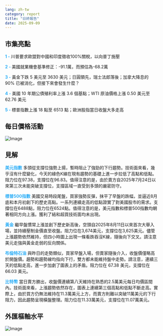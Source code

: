 ```yaml
---
lang: zh-tw
category: report
title: "日終報告"
date: 2025-09-09
---
```



<h2>市集亮點</h2>
<strong style="color: #2caef7;">1 - </strong> 川普要求歐盟對中國和印度徵收100%關稅，以向普丁施壓

<strong style="color: #2caef7;">2 - </strong> 美國就業機會基準修正：-91.1萬，而預估為-68.2萬

<strong style="color: #2caef7;">3 - </strong> 黃金下跌 5 美元至 3630 美元；日圓領先，瑞士法郎落後；加拿大降息的 90% 已被消化，但接下來會發生什麼？

<strong style="color: #2caef7;">4 - </strong> 美國 10 年期公債殖利率上漲 3.6 個基點；WTI 原油價格上漲 0.50 美元至 62.76 美元

<strong style="color: #2caef7;">5 - </strong> 標普指數上漲 18 點至 6513 點；歐洲股指當日收盤大多走高



<h2>每日價格活動</h2>
<img src="https://markleighedu.github.io/img/Sep-2025/09-Sep-2025/price.jpg" alt="Image"/>

<h2>見解</h2>
<strong style="color: #2caef7;">美元指數</strong> 多頭從支撐位強勢上揚，暫時阻止了強勁的下行趨勢。技術面來看，幾乎沒有什麼變化，今天的綠色K線在現有趨勢的基礎上進一步拉低了高點和低點。阻力位在97.38，支撐位在96.83。值得注意的是，由於賣方自2025年7月24日以來第三次未能突破支撐位，支撐區域一直受到多頭的嚴密防守。

<strong style="color: #2caef7;">標普500指數</strong> 美國交易時段尾盤，買家強勢反彈，抹平了早盤的跌幅，並逼近8月底和本月初創下的歷史高點。一系列連續走高的低點證實了對美國股市的需求。支撐位在6488點，阻力位在6524點。值得注意的是，美元指數和標普500指數均朝著相同方向上漲。獲利了結和超買技術面均未出現。

<strong style="color: #2caef7;">黃金</strong> 繼早盤慣常上漲並創下歷史新高後，空頭自2025年8月11日以來首次大舉入場，並持續壓制金價直至收盤。阻力位在3,674美元，支撐位在3,625美元。儘管上漲趨勢依然維持，但四小時圖上出現一條看跌吞沒K線，隨後向下交叉。請注意美元走強與黃金走弱的反向關係。

<strong style="color: #2caef7;">布倫特石油</strong> 與昨日的走勢類似，買家早盤入場，但賣家隨後介入，收盤價僅略高於開盤價。趨勢和趨勢線均指向下行，雙方都未能維持盤中走勢。請注意，連續三天的低點走高，進一步加劇了圖表上的矛盾。阻力位在 67.38 美元，支撐位在 66.03 美元。

<strong style="color: #2caef7;">比特幣</strong> 當日賣方勝出，收盤價連續第八天維持在熟悉的2.5萬美元每日均價區間內。技術面來看，上漲趨勢依然存在，圖表上連續第三個高點和低點不斷走高。實際上，由於買方仍無法維持在11.3萬美元上方，而賣方則難以突破11萬美元的下行阻力，因此趨勢呈現橫盤整理。阻力位在11.33萬美元，支撐位在11.07萬美元。



<h2>外匯樞軸水平</h2>
<img src="https://markleighedu.github.io/img/Sep-2025/09-Sep-2025/pivot.jpg" alt="Image"/>